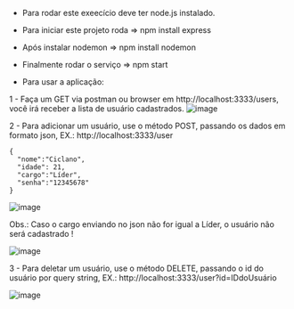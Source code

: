- Para rodar este exeecício deve ter node.js instalado.

- Para iniciar este projeto roda => npm install express

- Após instalar nodemon => npm install nodemon

- Finalmente rodar o serviço => npm start

- Para usar a aplicação:

1 - Faça um GET via postman ou browser em http://localhost:3333/users, você irá receber a lista de usuário cadastrados.
![image](https://user-images.githubusercontent.com/31933120/224490828-6f91d9b0-b7d1-488e-8370-a26ef31884d8.png)


2 - Para adicionar um usuário, use o método POST, passando os dados em formato json, 
EX.: http://localhost:3333/user
```
{
  "nome":"Ciclano",
  "idade": 21,
  "cargo":"Líder",
  "senha":"12345678"
}
```

![image](https://user-images.githubusercontent.com/31933120/224490858-0177d567-e6ef-4e95-89cc-56bab7852aed.png)

Obs.: Caso o cargo enviando no json não for igual a Líder, o usuário não será cadastrado !

![image](https://user-images.githubusercontent.com/31933120/224490926-0745da9a-a80d-4794-a11c-81e4574568d3.png)

3 - Para deletar um usuário, use o método DELETE, passando o id do usuário por query string, EX.: http://localhost:3333/user?id=IDdoUsuário

![image](https://user-images.githubusercontent.com/31933120/224489868-fb70aad8-d261-4593-b8fa-b0b5d38a5111.png)
